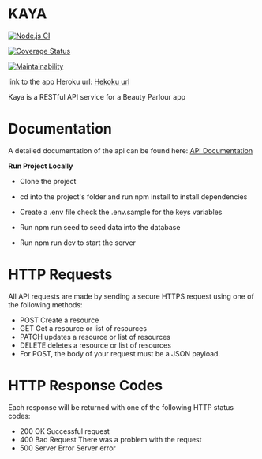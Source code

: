 # KAYA

[![Node.js CI](https://github.com/donaldcrane/kaya/actions/workflows/.node.js.yml/badge.svg)](https://github.com/donaldcrane/kaya/actions/workflows/.node.js.yml)

[![Coverage Status](https://coveralls.io/repos/github/donaldcrane/kaya/badge.svg?branch=main)](https://coveralls.io/github/donaldcrane/kaya?branch=main)

[![Maintainability](https://api.codeclimate.com/v1/badges/606d77ff293c4652107d/maintainability)](https://codeclimate.com/github/donaldcrane/kaya/maintainability)

link to the app Heroku url: [Hekoku url](https://donald-kaya.herokuapp.com)

Kaya is a RESTful API service for a Beauty Parlour app

# Documentation

A detailed documentation of the api can be found here: [API Documentation](https://documenter.getpostman.com/view/11971882/2s7ZLhpBzj)

**Run Project Locally**

- Clone the project
- cd into the project's folder and run npm install to install dependencies
- Create a .env file check the .env.sample for the keys variables

- Run npm run seed to seed data into the database
- Run npm run dev to start the server

# HTTP Requests

All API requests are made by sending a secure HTTPS request using one of the following methods:

- POST Create a resource
- GET Get a resource or list of resources
- PATCH updates a resource or list of resources
- DELETE deletes a resource or list of resources
- For POST, the body of your request must be a JSON payload.

# HTTP Response Codes

Each response will be returned with one of the following HTTP status codes:

- 200 OK Successful request
- 400 Bad Request There was a problem with the request
- 500 Server Error Server error
